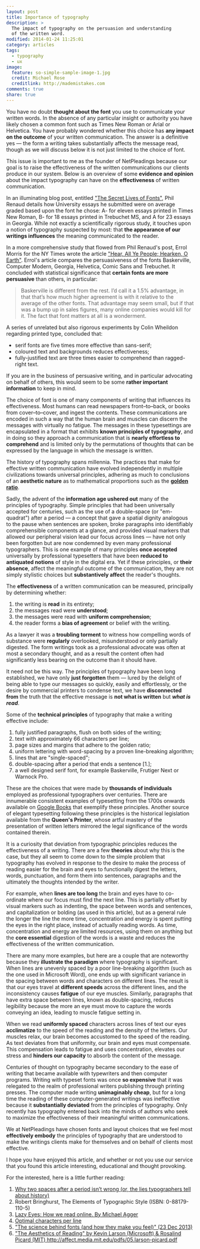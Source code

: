 ```yaml
---
layout: post
title: Importance of typography
description: >
  The impact of typography on the persuasion and understanding
  of the written word.
modified: 2014-01-24 11:25:01
category: articles
tags:
  - typography
  - ux
image:
  feature: so-simple-sample-image-1.jpg
  credit: Michael Rose
  creditlink: http://mademistakes.com
comments: true
share: true
---
```


You have no doubt **thought about the font** you use to communicate your written words. In the absence of any particular insight or authority you have likely chosen a common font such as Times New Roman or Arial or Helvetica. You have probably wondered whether this choice has **any impact on the outcome** of your written communication. The answer is a definitive yes — the form a writing takes substantially affects the message read, though as we will discuss below it is not just limited to the choice of font.

This issue is important to me as the founder of NetPleadings because our goal is to raise the effectiveness of the written communications our clients produce in our system. Below is an overview of some **evidence and opinion** about the impact typography can have on the **effectiveness** of written communication.

In an illuminating blog post, entitled ["The Secret Lives of Fonts"](http://web.archive.org/web/20100403022212/http://fadtastic.net/2006/03/12/the-secret-lives-of-fonts/), Phil Renaud details how University essays he submitted were on average graded based upon the font he chose: A- for eleven essays printed in Times New Roman, B- for 18 essays printed in Trebuchet MS, and A for 23 essays in Georgia. While not exactly a scientifically rigorous study, it touches upon a notion of typography suspected by most: that **the appearance of our writings influences** the meaning communicated to the reader.

In a more comprehensive study that flowed from Phil Renaud's post, Errol Morris for the NY Times wrote the article ["Hear, All Ye People; Hearken, O Earth"](http://opinionator.blogs.nytimes.com/2012/08/08/hear-all-ye-people-hearken-o-earth/). Errol's article compares the persuasiveness of the fonts Baskerville, Computer Modern, Georgia, Helvetica, Comic Sans and Trebuchet.  It concluded with statistical significance that **certain fonts are more persuasive** than others, in particular:

> Baskerville is different from the rest. I’d call it a 1.5% advantage, in that that’s how much higher agreement is with it relative to the average of the other fonts. That advantage may seem small, but if that was a bump up in sales figures, many online companies would kill for it. The fact that font matters at all is a wonderment.

A series of unrelated but also rigorous experiments by Colin Wheildon regarding printed type, concluded that:

* serif fonts are five times more effective than sans-serif;
* coloured text and backgrounds reduces effectiveness;
* fully-justified text are three times easier to comprehend than ragged-right text.

If you are in the business of persuasive writing, and in particular advocating on behalf of others, this would seem to be some **rather important information** to keep in mind.

The choice of font is one of many components of writing that influences its effectiveness.  Most humans can read newspapers front–to–back, or books from cover–to–cover, and ingest the contents.  These communications are encoded in such a way that the human brain and muscles can discern the messages with virtually no fatigue.  The messages in these typesettings are encapsulated in a format that exhibits **known principles of typography**, and in doing so they approach a communication that is **nearly effortless to comprehend** and is limited only by the permutations of thoughts that can be expressed by the language in which the message is written.

The history of typography spans millennia.  The practices that make for effective written communication have evolved independently in multiple civilizations towards universal principles, adhering as much to conclusions of an **aesthetic nature** as to mathematical proportions such as the [**golden ratio**](http://en.wikipedia.org/wiki/Golden_ratio).

Sadly, the advent of the **information age ushered out** many of the principles of typography.  Simple principles that had been universally accepted for centuries, such as the use of a double-space (or "em-quadrat") after a period — a concept that gave a spatial dignity analogous to the pause when sentences are spoken, broke paragraphs into identifiably comprehensible components at a glance, and provided visual markers that allowed our peripheral vision lead our focus across lines — have not only been forgotten but are now condemned by even many professional typographers.  This is one example of many principles **once accepted** universally by professional typesetters that have been **reduced to antiquated notions** of style in the digital era.  Yet if these principles, or **their absence**, affect the meaningful outcome of the communication, they are not simply stylistic choices but **substantively affect** the reader's thoughts.

The **effectiveness** of a written communication can be measured, principally by determining whether:

1. the writing is **read** in its entirety;
2. the messages read were **understood**;
3. the messages were read with **uniform comprehension**;
4. the reader forms a **bias of agreement** or belief with the writing.

As a lawyer it was a **troubling torment** to witness how compelling words of substance were **regularly** overlooked, misunderstood or only partially digested. The form writings took as a professional advocate was often at most a secondary thought, and as a result the content often had significantly less bearing on the outcome than it should have.

It need not be this way. The principles of typography have been long established, we have only **just forgotten** them — lured by the delight of being able to type our messages so quickly, easily and effortlessly, or the desire by commercial printers to condense text, we have **disconnected from** the truth that the effective message is **not what is written** but ***what is read***.

Some of the **technical principles** of typography that make a writing effective include:

1. fully justified paragraphs, flush on both sides of the writing;
2. text with approximately 66 characters per line;
3. page sizes and margins that adhere to the golden ratio;
4. uniform lettering with word-spacing by a proven line-breaking algorithm;
5. lines that are "single-spaced";
6. double-spacing after a period that ends a sentence [1.];
7. a well designed serif font, for example Baskerville, Frutiger Next or Warnock Pro.

These are the choices that were made by **thousands of individuals** employed as professional typographers over centuries. There are innumerable consistent examples of typesetting from the 1700s onwards available on [Google Books](http://books.google.ca/books?id=MQIwAAAAYAAJ&dq=charles%20dickens%20great%20expectations&pg=PA3#v=onepage&q&f=false) that exemplify these principles. Another source of elegant typesetting following these principles is the historical legislation available from the **Queen's Printer**, whose artful mastery of the presentation of written letters mirrored the legal significance of the words contained therein.

It is a curiosity that deviation from typographic principles reduces the effectiveness of a writing. There are a few **theories** about why this is the case, but they all seem to come down to the simple problem that typography has evolved in response to the desire to make the process of reading easier for the brain and eyes to functionally digest the letters, words, punctuation, and form them into sentences, paragraphs and the ultimately the thoughts intended by the writer.

For example, when **lines are too long** the brain and eyes have to co-ordinate where our focus must find the next line. This is partially offset by visual markers such as indenting, the space between words and sentences, and capitalization or bolding (as used in this article), but as a general rule the longer the line the more time, concentration and energy is spent putting the eyes in the right place, instead of actually reading words. As time, concentration and energy are limited resources, using them on anything but the **core essential** digestion of the words is a waste and reduces the effectiveness of the written communication.

There are many more examples, but here are a couple that are noteworthy because they **illustrate the paradigm** where typography is significant.  When lines are unevenly spaced by a poor line-breaking algorithm (such as the one used in Microsoft Word), one ends up with significant variance in the spacing between words and characters on different lines. The result is that our eyes travel at **different speeds** across the different lines, and the inconsistency causes **fatigue** of our eye muscles.  Similarly, paragraphs that have extra space between lines, known as double-spacing, reduces legibility because the more an eye must move to capture the words conveying an idea, leading to muscle fatigue setting in.

When we read **uniformly spaced** characters across lines of text our eyes **acclimatize** to the speed of the reading and the density of the letters. Our muscles relax, our brain becomes accustomed to the speed of the reading. As text deviates from that uniformity, our brain and eyes must compensate. This compensation leads to fatigue and uses concentration, elevates our stress and **hinders our capacity** to absorb the content of the message.

Centuries of thought on typography became secondary to the ease of writing that became available with typewriters and then computer programs. Writing with typeset fonts was once **so expensive** that it was relegated to the realm of professional writers publishing through printing presses. The computer made writing **unimaginably cheap**, but for a long time the reading of these computer-generated writings was ineffective because it **substantially deviated** from the principles of typography. Only recently has typography entered back into the minds of authors who seek to maximize the effectiveness of their meaningful written communications.

We at NetPleadings have chosen fonts and layout choices that we feel most **effectively embody** the principles of typography that are understood to make the writings clients make for themselves and on behalf of clients most effective.

I hope you have enjoyed this article, and whether or not you use our service that you found this article interesting, educational and thought provoking.

For the interested, here is a little further reading:

1. [Why two spaces after a period isn’t wrong (or, the lies typographers tell about history)](http://www.heracliteanriver.com/?p=324)
2. Robert Bringhurst, The Elements of Typographic Style (ISBN: 0-88179-110-5)
3. [Lazy Eyes: How we read online. By Michael Agger](http://www.slate.com/articles/technology/the_browser/2008/06/lazy_eyes.single.html)
4. [Optimal characters per line](http://mikeyanderson.com/optimal_characters_per_line)
5. ["The science behind fonts (and how they make you feel)"  (23 Dec 2013)](http://thenextweb.com/dd/2013/12/23/science-behind-fonts-make-feel/#!rNycf)
6. ["The Aesthetics of Reading" by Kevin Larson (Microsoft) & Rosalind Picard (MIT) <http://affect.media.mit.edu/pdfs/05.larson-picard.pdf>](http://affect.media.mit.edu/pdfs/05.larson-picard.pdf)

